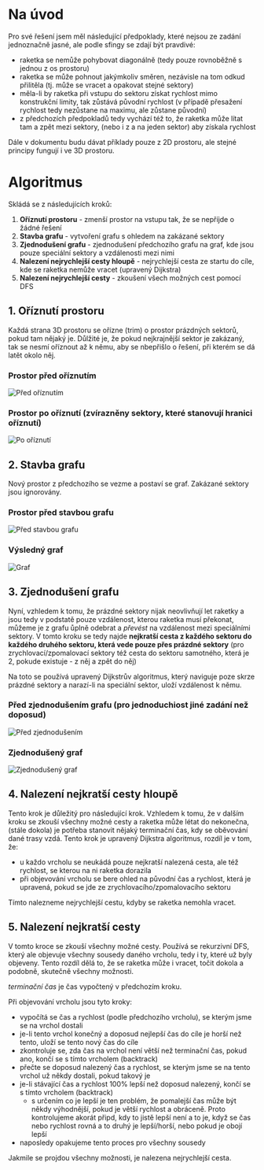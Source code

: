 # Na úvod

Pro své řešení jsem měl následující předpoklady, které nejsou ze zadání jednoznačně jasné, ale podle sfingy se zdají být pravdivé:
- raketka se nemůže pohybovat diagonálně (tedy pouze rovnoběžně s jednou z os prostoru)
- raketka se může pohnout jakýmkoliv směren, nezávisle na tom odkud přilitěla (tj. může se vracet a opakovat stejné sektory)
- měla-li by raketka při vstupu do sektoru získat rychlost mimo konstrukční limity, tak zůstává původní rychlost (v případě přesažení rychlost tedy nezůstane na maximu, ale zůstane původní)
- z předchozích předpokladů tedy vychází též to, že raketka může lítat tam a zpět mezi sektory, (nebo i z a na jeden sektor) aby získala rychlost

Dále v dokumentu budu dávat příklady pouze z 2D prostoru, ale stejné principy fungují i ve 3D prostoru.

# Algoritmus

Skládá se z následujících kroků:
1. **Oříznutí prostoru** - zmenší prostor na vstupu tak, že se nepříjde o žádné řešení
2. **Stavba grafu** - vytvoření grafu s ohledem na zakázané sektory
3. **Zjednodušení grafu** - zjednodušení předchozího grafu na graf, kde jsou pouze speciální sektory a vzdálenosti mezi nimi
4. **Nalezení nejrychlejší cesty hloupě** - nejrychlejší cesta ze startu do cíle, kde se raketka nemůže vracet (upravený Dijkstra)
5. **Nalezení nejrychlejší cesty** - zkoušení všech možných cest pomocí DFS

## 1. Oříznutí prostoru

Každá strana 3D prostoru se ořízne (trim) o prostor prázdných sektorů, pokud tam nějaký je. Důlžité je, že pokud nejkrajnější sektor je zakázaný, tak se nesmí oříznout až k němu, aby se nbepřišlo o řešení, při kterém se dá latět okolo něj.

### Prostor před oříznutím
![Před oříznutím](popis-res/pre_trim.svg)  
### Prostor po oříznutí (zvírazněny sektory, které stanovují hranici oříznutí)
![Po oříznutí](popis-res/post_trim.svg)

## 2. Stavba grafu

Nový prostor z předchozího se vezme a postaví se graf. Zakázané sektory jsou ignorovány.

### Prostor před stavbou grafu
![Před stavbou grafu](popis-res/pre_graph.svg)

### Výsledný graf
![Graf](popis-res/post_graph.svg)

## 3. Zjednodušení grafu

Nyní, vzhledem k tomu, že prázdné sektory nijak neovlivňují let raketky a jsou tedy v podstatě pouze vzdálenost, kterou raketka musí překonat, můžeme je z grafu ůplně odebrat a _převést_ na vzdálenost mezi speciálními sektory.
V tomto kroku se tedy najde **nejkratší cesta z každého sektoru do každého druhého sektoru, která vede pouze přes prázdné sektory** (pro zrychlovací/zpomalovací sektory též cesta do sektoru samotného, která je 2, pokude existuje - z něj a zpět do něj)

Na toto se používá upravený Dijkstrův algoritmus, který naviguje poze skrze prázdné sektory a narazí-li na speciální sektor, uloží vzdálenost k němu.

### Před zjednodušením grafu (pro jednoduchiost jiné zadání než doposud)

![Před zjednodušením](popis-res/pre_graph_simplified.svg)

### Zjednodušený graf

![Zjednodušený graf](popis-res/post_graph_simplified.svg)

## 4. Nalezení nejkratší cesty hloupě

Tento krok je důležitý pro následující krok.
Vzhledem k tomu, že v dalším kroku se zkouší všechny možné cesty a raketka může létat do nekonečna, (stále dokola) je potřeba stanovit nějaký terminační čas, kdy se oběvování dané trasy vzdá.
Tento krok je upravený Dijkstra algoritmus, rozdíl je v tom, že:
- u každo vrcholu se neukádá pouze nejkratší nalezená cesta, ale též rychlost, se kterou na ni raketka dorazila
- při objevování vrcholu se bere ohled na původní čas a rychlost, která je upravená, pokud se jde ze zrychlovacího/zpomalovacího sektoru

Tímto nalezneme nejrychlejší cestu, kdyby se raketka nemohla vracet.

## 5. Nalezení nejkratší cesty

V tomto kroce se zkouší všechny možné cesty.
Používá se rekurzivní DFS, který ale objevuje všechny sousedy daného vrcholu, tedy i ty, které už byly objeveny.
Tento rozdíl dělá to, že se raketka může i vracet, točit dokola a podobně, skutečně všechny možnosti.

_terminační čas_ je čas vypočtený v předchozím kroku.

Při objevování vrcholu jsou tyto kroky:
- vypočítá se čas a rychlost (podle předchozího vrcholu), se kterým jsme se na vrchol dostali
- je-li tento vrchol konečný a doposud nejlepší čas do cíle je horší než tento, uloží se tento nový čas do cíle
- zkontroluje se, zda čas na vrchol není větší než terminační čas, pokud ano, končí se s tímto vrcholem (backtrack)
- přečte se doposud nalezený čas a rychlost, se kterým jsme se na tento vrchol už někdy dostali, pokud takový je
- je-li stávající čas a rychlost 100% lepší než doposud nalezený, končí se s tímto vrcholem (backtrack)
  - s určením co je lepší je ten problém, že pomalejší čas může být někdy výhodnější, pokud je větší rychlost a obráceně. Proto kontrolujeme akorát připd, kdy to jistě lepší není a to je, když se čas nebo rychlost rovná a to druhý je lepší/horší, nebo pokud je obojí lepší
- naposledy opakujeme tento proces pro všechny sousedy

Jakmile se projdou všechny možnosti, je nalezena nejrychlejší cesta.